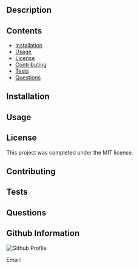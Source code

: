 
# 

## Description



## Contents

* [Installation](#installation)
* [Usage](#usage)
* [License](#license)
* [Contributing](#contributing)
* [Tests](#tests)
* [Questions](#questions)


## Installation



## Usage



## License

This project was completed under the MIT license.

## Contributing



## Tests



## Questions



## Github Information

![Github Profile](https://avatars0.githubusercontent.com/u/65562303?v=4)

Email: 
